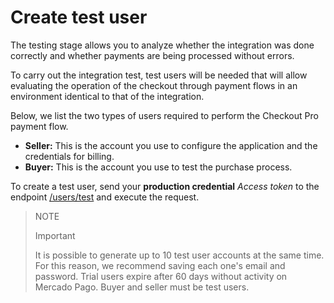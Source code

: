 # Create test user
 
The testing stage allows you to analyze whether the integration was done correctly and whether payments are being processed without errors.
 
To carry out the integration test, test users will be needed that will allow evaluating the operation of the checkout through payment flows in an environment identical to that of the integration.
 
Below, we list the two types of users required to perform the Checkout Pro payment flow.
 
* **Seller:** This is the account you use to configure the application and the credentials for billing.
* **Buyer:** This is the account you use to test the purchase process.
 
To create a test user, send your **production credential** _Access token_ to the endpoint [/users/test](https://www.mercadopago[FAKER][URL][DOMAIN]/developers/en/reference/test_user/_users_test/post) and execute the request.
 
> NOTE
>
> Important
>
> It is possible to generate up to 10 test user accounts at the same time. For this reason, we recommend saving each one's email and password. Trial users expire after 60 days without activity on Mercado Pago. Buyer and seller must be test users.